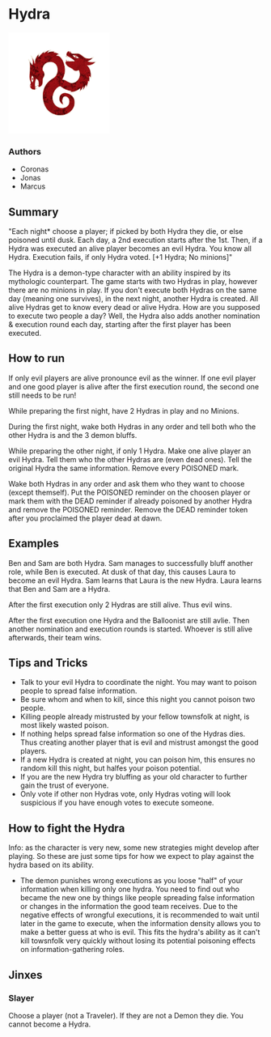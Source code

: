# Hydra

<img src="https://raw.githubusercontent.com/yoyosource/BOTC-HomeBrew/master/Demon/Hydra/image.png" alt="drawing" width="200"/>

### Authors
- Coronas
- Jonas
- Marcus

## Summary
"Each night* choose a player; if picked by both Hydra they die, or else poisoned until dusk. Each day, a 2nd execution starts after the 1st. Then, if a Hydra was executed an alive player becomes an evil Hydra. You know all Hydra. Execution fails, if only Hydra voted. [+1 Hydra; No minions]"

The Hydra is a demon-type character with an ability inspired by its mythologic counterpart.
The game starts with two Hydras in play, however there are no minions in play.
If you don't execute both Hydras on the same day (meaning one survives), in the next night, another Hydra is created. All alive Hydras get to know every dead or alive Hydra.
How are you supposed to execute two people a day? Well, the Hydra also adds another nomination & execution round each day, starting after the first player has been executed.

## How to run

If only evil players are alive pronounce evil as the winner. If one evil player and one good player is alive after the first execution round, the second one still needs to be run!

While preparing the first night, have 2 Hydras in play and no Minions.

During the first night, wake both Hydras in any order and tell both who the other Hydra is and the 3 demon bluffs.

While preparing the other night, if only 1 Hydra. Make one alive player an evil Hydra. Tell them who the other Hydras are (even dead ones). Tell the original Hydra the same information. Remove every POISONED mark.

Wake both Hydras in any order and ask them who they want to choose (except themself). Put the POISONED reminder on the choosen player or mark them with the DEAD reminder if already poisoned by another Hydra and remove the POISONED reminder. Remove the DEAD reminder token after you proclaimed the player dead at dawn.

## Examples

Ben and Sam are both Hydra. Sam manages to successfully bluff another role, while Ben is executed. At dusk of that day, this causes Laura to become an evil Hydra. Sam learns that Laura is the new Hydra. Laura learns that Ben and Sam are a Hydra.

After the first execution only 2 Hydras are still alive. Thus evil wins.

After the first execution one Hydra and the Balloonist are still avlie. Then another nomination and execution rounds is started. Whoever is still alive afterwards, their team wins.

## Tips and Tricks

- Talk to your evil Hydra to coordinate the night. You may want to poison people to spread false information.
- Be sure whom and when to kill, since this night you cannot poison two people.
- Killing people already mistrusted by your fellow townsfolk at night, is most likely wasted poison.
- If nothing helps spread false information so one of the Hydras dies. Thus creating another player that is evil and mistrust amongst the good players.
- If a new Hydra is created at night, you can poison him, this ensures no random kill this night, but halfes your poison potential.
- If you are the new Hydra try bluffing as your old character to further gain the trust of everyone.
- Only vote if other non Hydras vote, only Hydras voting will look suspicious if you have enough votes to execute someone.

## How to fight the Hydra

Info: as the character is very new, some new strategies might develop after playing. So these are just some tips for how we expect to play against the hydra based on its ability.

- The demon punishes wrong executions as you loose "half" of your information when killing only one hydra. You need to find out who became the new one by things like people spreading false information or changes in the information the good team receives. Due to the negative effects of wrongful executions, it is recommended to wait until later in the game to execute, when the information density allows you to make a better guess at who is evil. This fits the hydra's ability as it can't kill towsnfolk very quickly without losing its potential poisoning effects on information-gathering roles.

## Jinxes
### Slayer
Choose a player (not a Traveler). If they are not a Demon they die. You cannot become a Hydra.
